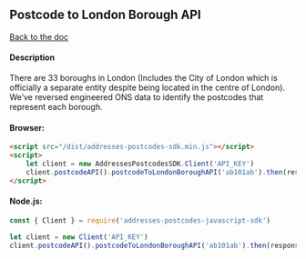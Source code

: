 ## Postcode to London Borough API

[Back to the doc](../README.md)

#### Description

There are 33 boroughs in London (Includes the City of London which is officially a separate entity despite being located in the centre of London). We’ve reversed engineered ONS data to identify the postcodes that represent each borough.

#### Browser:

```html
<script src="/dist/addresses-postcodes-sdk.min.js"></script>
<script>
    let client = new AddressesPostcodesSDK.Client('API_KEY')
    client.postcodeAPI().postcodeToLondonBoroughAPI('ab101ab').then(response => { console.log(response) })
</script>
```

#### Node.js:

```js
const { Client } = require('addresses-postcodes-javascript-sdk')

let client = new Client('API_KEY')
client.postcodeAPI().postcodeToLondonBoroughAPI('ab101ab').then(response => { console.log(response) })
```
